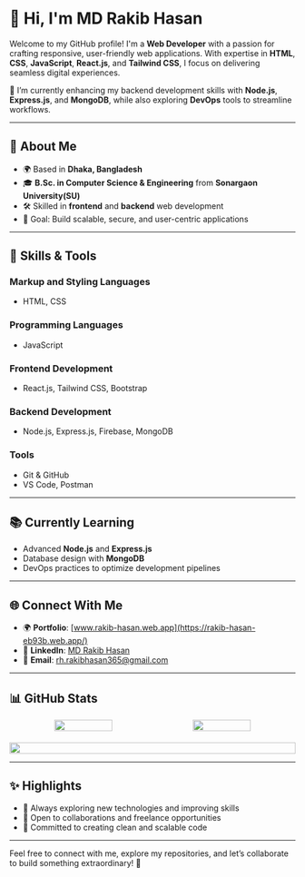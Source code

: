 # 👋 Hi, I'm MD Rakib Hasan

Welcome to my GitHub profile! I'm a **Web Developer** with a passion for crafting responsive, user-friendly web applications. With expertise in **HTML**, **CSS**, **JavaScript**, **React.js**, and **Tailwind CSS**, I focus on delivering seamless digital experiences.

🌱 I’m currently enhancing my backend development skills with **Node.js**, **Express.js**, and **MongoDB**, while also exploring **DevOps** tools to streamline workflows.

---

## 🚀 **About Me**
- 🌍 Based in **Dhaka, Bangladesh**
- 🎓 **B.Sc. in Computer Science & Engineering** from **Sonargaon University(SU)**
- 🛠️ Skilled in **frontend** and **backend** web development
- 🎯 Goal: Build scalable, secure, and user-centric applications

---

## 🔧 **Skills & Tools**
### **Markup and Styling Languages**
- HTML, CSS

### **Programming Languages**
- JavaScript

### **Frontend Development**
- React.js, Tailwind CSS, Bootstrap

### **Backend Development**
- Node.js, Express.js, Firebase, MongoDB

### **Tools**
- Git & GitHub
- VS Code, Postman

---

## 📚 **Currently Learning**
- Advanced **Node.js** and **Express.js**
- Database design with **MongoDB**
- DevOps practices to optimize development pipelines

---

## 🌐 **Connect With Me**
- 🌍 **Portfolio**: [www.rakib-hasan.web.app](https://rakib-hasan-eb93b.web.app/)  
- 💼 **LinkedIn**: [MD Rakib Hasan](https://www.linkedin.com/in/md-rakib-hasan-0606b933a/)  
- 📧 **Email**: [rh.rakibhasan365@gmail.com](mailto:rh.rakibhasan365@gmail.com)  

---

## 📊 GitHub Stats
<div align="center" style="display: flex; flex-direction: column; align-items: center; justify-content: center;">
  <div style="display: flex; justify-content: space-evenly; width: 100%; margin-bottom: 20px;">
    <img src="https://github-readme-stats.vercel.app/api?username=rakibwebdev23&show_icons=true&theme=github&count_private=true" width="45%" />
    <img src="https://streak-stats.demolab.com?user=rakibwebdev23&theme=github&hide_border=true&date_format=M%20j%5B%2C%20Y%5D" width="45%" />
  </div>
  <img src="https://github-readme-stats.vercel.app/api/top-langs/?username=rakibwebdev23&layout=compact&theme=radical" style="width: 100%; height: 100%; object-fit: cover;" />
  
</div>

---

## ✨ **Highlights**
- 🔭 Always exploring new technologies and improving skills  
- 🤝 Open to collaborations and freelance opportunities  
- 🌟 Committed to creating clean and scalable code  

---

Feel free to connect with me, explore my repositories, and let’s collaborate to build something extraordinary! 🚀
